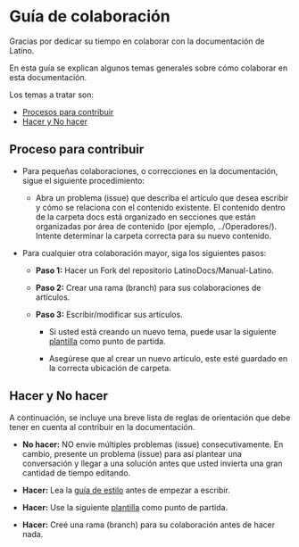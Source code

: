 # Guía de colaboración
Gracias por dedicar su tiempo en colaborar con la documentación de Latino.

En esta guía se explican algunos temas generales sobre cómo colaborar en esta documentación.

Los temas a tratar son:
- [Procesos para contribuir](#proceso-para-contribuir)
- [Hacer y No hacer](#hacer-y-no-hacer)

## Proceso para contribuir

- Para pequeñas colaboraciones, o correcciones en la documentación, sigue el siguiente procedimiento:

  - Abra un problema (issue) que describa el artículo que desea escribir y cómo se relaciona con el contenido existente. El contenido dentro de la carpeta docs está organizado en secciones que están organizadas por área de contenido (por ejemplo, ../Operadores/). Intente determinar la carpeta correcta para su nuevo contenido.

- Para cualquier otra colaboración mayor, siga los siguientes pasos:
    - **Paso 1:** Hacer un Fork del repositorio LatinoDocs/Manual-Latino.

    - **Paso 2:** Crear una rama (branch) para sus colaboraciones de artículos.

    - **Paso 3:** Escribir/modificar sus artículos.
        - Si usted está creando un nuevo tema, puede usar la siguiente [plantilla](plantillas/plantilla.rst) como punto de partida.
        
        - Asegúrese que al crear un nuevo articulo, este esté guardado en la correcta ubicación de carpeta.

## Hacer y No hacer
A continuación, se incluye una breve lista de reglas de orientación que debe tener en cuenta al contribuir en la documentación.

- **No hacer:** NO envie múltiples problemas (issue) consecutivamente. En cambio, presente un problema (issue) para así plantear una conversación y llegar a una solución antes que usted invierta una gran cantidad de tiempo editando.

- **Hacer:** Lea la [guía de estilo]() antes de empezar a escribir.

- **Hacer:** Use la siguiente [plantilla](plantillas/plantilla.rst) como punto de partida.

- **Hacer:** Creé una rama (branch) para su colaboración antes de hacer nada.